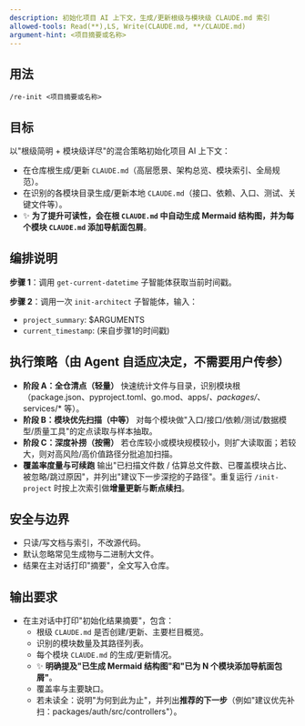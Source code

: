 ```yaml
---
description: 初始化项目 AI 上下文，生成/更新根级与模块级 CLAUDE.md 索引
allowed-tools: Read(**),LS, Write(CLAUDE.md, **/CLAUDE.md)
argument-hint: <项目摘要或名称>
---
```


## 用法

`/re-init <项目摘要或名称>`

## 目标

以"根级简明 + 模块级详尽"的混合策略初始化项目 AI 上下文：

- 在仓库根生成/更新 `CLAUDE.md`（高层愿景、架构总览、模块索引、全局规范）。
- 在识别的各模块目录生成/更新本地 `CLAUDE.md`（接口、依赖、入口、测试、关键文件等）。
- ✨ **为了提升可读性，会在根 `CLAUDE.md` 中自动生成 Mermaid 结构图，并为每个模块 `CLAUDE.md` 添加导航面包屑**。

## 编排说明

**步骤 1**：调用 `get-current-datetime` 子智能体获取当前时间戳。

**步骤 2**：调用一次 `init-architect` 子智能体，输入：

- `project_summary`: $ARGUMENTS
- `current_timestamp`: (来自步骤1的时间戳)

## 执行策略（由 Agent 自适应决定，不需要用户传参）

- **阶段 A：全仓清点（轻量）**
  快速统计文件与目录，识别模块根（package.json、pyproject.toml、go.mod、apps/_、packages/_、services/\* 等）。
- **阶段 B：模块优先扫描（中等）**
  对每个模块做"入口/接口/依赖/测试/数据模型/质量工具"的定点读取与样本抽取。
- **阶段 C：深度补捞（按需）**
  若仓库较小或模块规模较小，则扩大读取面；若较大，则对高风险/高价值路径分批追加扫描。
- **覆盖率度量与可续跑**
  输出"已扫描文件数 / 估算总文件数、已覆盖模块占比、被忽略/跳过原因"，并列出"建议下一步深挖的子路径"。重复运行 `/init-project` 时按上次索引做**增量更新**与**断点续扫**。

## 安全与边界

- 只读/写文档与索引，不改源代码。
- 默认忽略常见生成物与二进制大文件。
- 结果在主对话打印"摘要"，全文写入仓库。

## 输出要求

- 在主对话中打印"初始化结果摘要"，包含：
  - 根级 `CLAUDE.md` 是否创建/更新、主要栏目概览。
  - 识别的模块数量及其路径列表。
  - 每个模块 `CLAUDE.md` 的生成/更新情况。
  - ✨ **明确提及"已生成 Mermaid 结构图"和"已为 N 个模块添加导航面包屑"**。
  - 覆盖率与主要缺口。
  - 若未读全：说明"为何到此为止"，并列出**推荐的下一步**（例如"建议优先补扫：packages/auth/src/controllers"）。
